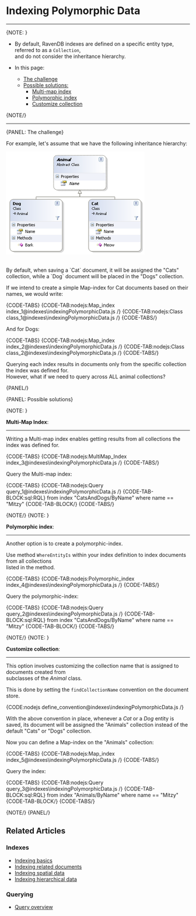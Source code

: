 # Indexing Polymorphic Data
---

{NOTE: }

* By default, RavenDB indexes are defined on a specific entity type, referred to as a `Collection`,  
  and do not consider the inheritance hierarchy.

* In this page:  
  * [The challenge](../indexes/indexing-polymorphic-data#the-challenge)  
  * [Possible solutions:](../indexes/indexing-polymorphic-data#possible-solutions)  
      * [Multi-map index](../indexes/indexing-polymorphic-data#multi-map-index)
      * [Polymorphic index](../indexes/indexing-polymorphic-data#polymorphic-index)
      * [Customize collection](../indexes/indexing-polymorphic-data#customize-collection)

{NOTE/}

---

{PANEL: The challenge}

For example, let's assume that we have the following inheritance hierarchy:

![Figure 1: Polymorphic indexes](images/polymorphic_indexes_faq.png)

<br>
By default, when saving a `Cat` document, it will be assigned the "Cats" collection,  
while a `Dog` document will be placed in the "Dogs" collection.

If we intend to create a simple Map-index for Cat documents based on their names, we would write:

{CODE-TABS}
{CODE-TAB:nodejs:Map_index index_1@indexes\indexingPolymorphicData.js /}
{CODE-TAB:nodejs:Class class_1@indexes\indexingPolymorphicData.js /}
{CODE-TABS/}

And for Dogs:

{CODE-TABS}
{CODE-TAB:nodejs:Map_index index_2@indexes\indexingPolymorphicData.js /}
{CODE-TAB:nodejs:Class class_2@indexes\indexingPolymorphicData.js /}
{CODE-TABS/}

Querying each index results in documents only from the specific collection the index was defined for.  
However, what if we need to query across ALL animal collections?

{PANEL/}

{PANEL: Possible solutions}

{NOTE: }

<a id="multi-map-index" /> __Multi-Map Index__:

---

Writing a Multi-map index enables getting results from all collections the index was defined for.

{CODE-TABS}
{CODE-TAB:nodejs:MultiMap_Index index_3@indexes\indexingPolymorphicData.js /}
{CODE-TABS/}

Query the Multi-map index:

{CODE-TABS}
{CODE-TAB:nodejs:Query query_1@indexes\indexingPolymorphicData.js /}
{CODE-TAB-BLOCK:sql:RQL}
from index "CatsAndDogs/ByName"
where name == "Mitzy"
{CODE-TAB-BLOCK/}
{CODE-TABS/}

{NOTE/}
{NOTE: }

<a id="polymorphic-index" /> __Polymorphic index__:

---

Another option is to create a polymorphic-index.  

Use method `WhereEntityIs` within your index definition to index documents from all collections  
listed in the method.  

{CODE-TABS}
{CODE-TAB:nodejs:Polymorphic_index index_4@indexes\indexingPolymorphicData.js /}
{CODE-TABS/}

Query the polymorphic-index:

{CODE-TABS}
{CODE-TAB:nodejs:Query query_2@indexes\indexingPolymorphicData.js /}
{CODE-TAB-BLOCK:sql:RQL}
from index "CatsAndDogs/ByName"
where name == "Mitzy"
{CODE-TAB-BLOCK/}
{CODE-TABS/}

{NOTE/}
{NOTE: }

<a id="customize-collection" /> __Customize collection__:

---

This option involves customizing the collection name that is assigned to documents created from  
subclasses of the _Animal_ class.

This is done by setting the `findCollectionName` convention on the document store. 

{CODE:nodejs define_convention@indexes\indexingPolymorphicData.js /}

With the above convention in place, whenever a _Cat_ or a _Dog_ entity is saved, its document will be assigned the "Animals" collection instead of the default "Cats" or "Dogs" collection.

Now you can define a Map-index on the "Animals" collection:

{CODE-TABS}
{CODE-TAB:nodejs:Map_index index_5@indexes\indexingPolymorphicData.js /}
{CODE-TABS/}

Query the index:

{CODE-TABS}
{CODE-TAB:nodejs:Query query_3@indexes\indexingPolymorphicData.js /}
{CODE-TAB-BLOCK:sql:RQL}
from index "Animals/ByName"
where name == "Mitzy"
{CODE-TAB-BLOCK/}
{CODE-TABS/}

{NOTE/}
{PANEL/}

## Related Articles

### Indexes

- [Indexing basics](../indexes/indexing-basics)
- [Indexing related documents](../indexes/indexing-related-documents)
- [Indexing spatial data](../indexes/indexing-spatial-data)
- [Indexing hierarchical data](../indexes/indexing-hierarchical-data)

### Querying

- [Query overview](../client-api/session/querying/how-to-query)
